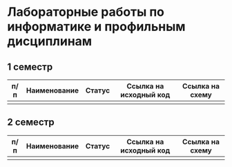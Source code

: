 # Лабораторные работы по информатике и профильным дисциплинам 

## 1 семестр 

| п/п |  Наименование | Статус | Ссылка на исходный код | Ссылка на схему |
| --- | --- | --- | --- | --- |
|     |     |     |     |     |

## 2 семестр 

| п/п | Наименование | Статус | Ссылка на исходный код | Ссылка на схему |
| --- | --- | --- | --- | --- |
|     |     |     |     |     |
